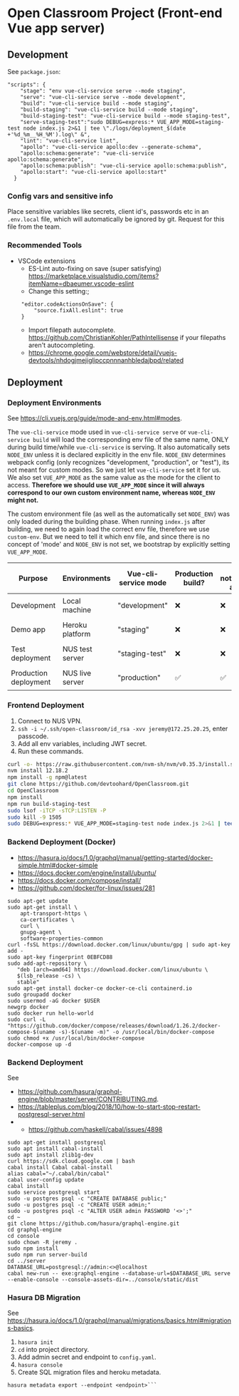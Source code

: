 # Open Classroom Project (Front-end Vue app server)

## Development
See `package.json`:
```
"scripts": {
    "stage": "env vue-cli-service serve --mode staging",
    "serve": "vue-cli-service serve --mode development",
    "build": "vue-cli-service build --mode staging",
    "build-staging": "vue-cli-service build --mode staging",
    "build-staging-test": "vue-cli-service build --mode staging-test",
    "serve-staging-test":"sudo DEBUG=express:* VUE_APP_MODE=staging-test node index.js 2>&1 | tee \"./logs/deployment_$(date +'%d_%m__%H_%M').log\" &",
    "lint": "vue-cli-service lint",
    "apollo": "vue-cli-service apollo:dev --generate-schema",
    "apollo:schema:generate": "vue-cli-service apollo:schema:generate",
    "apollo:schema:publish": "vue-cli-service apollo:schema:publish",
    "apollo:start": "vue-cli-service apollo:start"
  }
```
### Config vars and sensitive info
Place sensitive variables like secrets, client id's, passwords etc in an `.env.local` file, which will automatically be ignored by git. Request for this file from the team. 


### Recommended Tools
- VSCode extensions
  - ES-Lint auto-fixing on save (super satisfying) https://marketplace.visualstudio.com/items?itemName=dbaeumer.vscode-eslint
   - Change this setting:;
   ```
    "editor.codeActionsOnSave": {
        "source.fixAll.eslint": true
    }
   ```  
  - Import filepath autocomplete. https://github.com/ChristianKohler/PathIntellisense if your filepaths aren't autocompleting.
  - https://chrome.google.com/webstore/detail/vuejs-devtools/nhdogjmejiglipccpnnnanhbledajbpd/related

## Deployment 


### Deployment Environments
See https://cli.vuejs.org/guide/mode-and-env.html#modes.

The `vue-cli-service` mode used in `vue-cli-service serve` or `vue-cli-service build` will load the corresponding env file of the same name, ONLY during build time/while `vue-cli-service` is serving. It also automatically sets `NODE_ENV` unless it is declared explicitly in the env file. `NODE_ENV` determines webpack config (only recognizes "development, "production", or "test"), its not meant for custom modes. So we just let `vue-cli-service` set it for us. We also set `VUE_APP_MODE` as the same value as the mode for the client to access. 
**Therefore we should use `VUE_APP_MODE` since it will always correspond to our own custom environment name, whereas `NODE_ENV` might not.**

The custom environment file (as well as the automatically set `NODE_ENV`) was only loaded during the building phase. When running `index.js` after building, we need to again load the correct env file, therefore we use `custom-env`. But we need to tell it which env file, and since there is no concept of 'mode' and `NODE_ENV` is not set, we bootstrap by explicitly setting `VUE_APP_MODE`. 

| Purpose               | Environments    | Vue-cli-service mode | Production build?  | Email notifications active? | Login server connection? | `VUE_APP_BASE_URL` | `VUE_APP_AUTH_ENDPOINT` |  `VUE_APP_GRAPHQL_HTTP` |
| --------------------- | --------------- | -------------- | ------------------ | --------------------------- | ------------------------ | ------------------------ | ------------------------ | ------------------------ |
| Development           | Local machine   | "development"  | :x:                | :x:                         | :x:                      |`http://localhost:8080`|`http://localhost:8080/api/login`|`https://open-classroom-hasura-test.herokuapp.com/v1/graphql`|
| Demo app              | Heroku platform | "staging"      | :x:                | :x:                         | :x:                      |`https://open-classroom-app-demo.herokuapp.com`|`https://open-classroom-app-demo.herokuapp.com/api/login`|`https://open-classroom-hasura-test.herokuapp.com/v1/graphql`|
| Test deployment       | NUS test server | "staging-test" | :x:                | :x:                         | :white_check_mark:       | `http://172.25.20.25`                           |`http://172.25.20.25/api/login`|`https://open-classroom-hasura-test.herokuapp.com/v1/graphql`|
| Production deployment | NUS live server | "production"   | :white_check_mark: | :white_check_mark:          | :white_check_mark:       |`http://<>`|`http://<>/api/login`|`https://open-classroom-hasura-test.herokuapp.com/v1/graphql`|


### Frontend Deployment
1. Connect to NUS VPN.
2. `ssh -i ~/.ssh/open-classroom/id_rsa -xvv jeremy@172.25.20.25`, enter passcode. 
3. Add all env variables, including JWT secret.
4. Run these commands. 
```bash
curl -o- https://raw.githubusercontent.com/nvm-sh/nvm/v0.35.3/install.sh | bash
nvm install 12.18.2
npm install -g npm@latest
git clone https://github.com/devtoohard/OpenClassroom.git
cd OpenClassroom
npm install
npm run build-staging-test
sudo lsof -iTCP -sTCP:LISTEN -P
sudo kill -9 1505
sudo DEBUG=express:* VUE_APP_MODE=staging-test node index.js 2>&1 | tee "./logs/deployment_$(date +'%d_%m__%H_%M').log" 
```

### Backend Deployment (Docker)
- https://hasura.io/docs/1.0/graphql/manual/getting-started/docker-simple.html#docker-simple
- https://docs.docker.com/engine/install/ubuntu/
- https://docs.docker.com/compose/install/
- https://github.com/docker/for-linux/issues/281
```
sudo apt-get update
sudo apt-get install \
    apt-transport-https \
    ca-certificates \
    curl \
    gnupg-agent \
    software-properties-common
curl -fsSL https://download.docker.com/linux/ubuntu/gpg | sudo apt-key add -
sudo apt-key fingerprint 0EBFCD88
sudo add-apt-repository \
   "deb [arch=amd64] https://download.docker.com/linux/ubuntu \
   $(lsb_release -cs) \
   stable"
sudo apt-get install docker-ce docker-ce-cli containerd.io
sudo groupadd docker
sudo usermod -aG docker $USER
newgrp docker 
sudo docker run hello-world
sudo curl -L "https://github.com/docker/compose/releases/download/1.26.2/docker-compose-$(uname -s)-$(uname -m)" -o /usr/local/bin/docker-compose
sudo chmod +x /usr/local/bin/docker-compose
docker-compose up -d
```



### Backend Deployment
See 
- https://github.com/hasura/graphql-engine/blob/master/server/CONTRIBUTING.md.
- https://tableplus.com/blog/2018/10/how-to-start-stop-restart-postgresql-server.html
- - https://github.com/haskell/cabal/issues/4898
```
sudo apt-get install postgresql
sudo apt install cabal-install
sudo apt install zlib1g-dev
curl https://sdk.cloud.google.com | bash
cabal install Cabal cabal-install
alias cabal="~/.cabal/bin/cabal"
cabal user-config update
cabal install
sudo service postgresql start
sudo -u postgres psql -c "CREATE DATABASE public;"
sudo -u postgres psql -c "CREATE USER admin;"
sudo -u postgres psql -c "ALTER USER admin PASSWORD '<>';"
cd ~
git clone https://github.com/hasura/graphql-engine.git
cd graphql-engine
cd console
sudo chown -R jeremy .
sudo npm install
sudo npm run server-build
cd ../server
DATABASE_URL=postgresql://admin:<>@localhost
cabal new-run -- exe:graphql-engine --database-url=$DATABASE_URL serve --enable-console --console-assets-dir=../console/static/dist
```

### Hasura DB Migration
See https://hasura.io/docs/1.0/graphql/manual/migrations/basics.html#migrations-basics. 
1. `hasura init`
2. `cd` into project directory. 
3. Add admin secret and endpoint to `config.yaml`.
4. `hasura console`
5. Create SQL migration files and heroku metadata.
```hasura migrate create <init-migration-name> --from-server --endpoint <endpoint>
hasura metadata export --endpoint <endpoint>```
